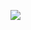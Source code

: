 ![](https://www.nta.go.jp/tmp/817daafd-5eeb-4c43-b6c1-6af3acff2e3b/images/747d9277e6319520eb3a5a6ad4531d4fc977524b95b88d17b9ea9ef51be5356f.jpg)